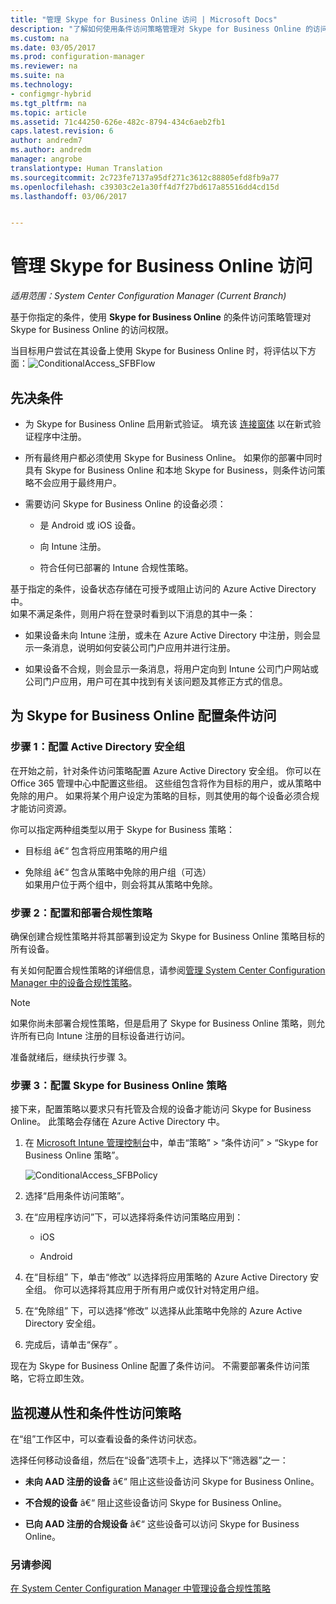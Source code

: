 ```yaml
---
title: "管理 Skype for Business Online 访问 | Microsoft Docs"
description: "了解如何使用条件访问策略管理对 Skype for Business Online 的访问。"
ms.custom: na
ms.date: 03/05/2017
ms.prod: configuration-manager
ms.reviewer: na
ms.suite: na
ms.technology:
- configmgr-hybrid
ms.tgt_pltfrm: na
ms.topic: article
ms.assetid: 71c44250-626e-482c-8794-434c6aeb2fb1
caps.latest.revision: 6
author: andredm7
ms.author: andredm
manager: angrobe
translationtype: Human Translation
ms.sourcegitcommit: 2c723fe7137a95df271c3612c88805efd8fb9a77
ms.openlocfilehash: c39303c2e1a30ff4d7f27bd617a85516dd4cd15d
ms.lasthandoff: 03/06/2017


---
```

# <a name="manage-skype-for-business-online-access"></a>管理 Skype for Business Online 访问

*适用范围：System Center Configuration Manager (Current Branch)*


基于你指定的条件，使用  **Skype for Business Online** 的条件访问策略管理对 Skype for Business Online 的访问权限。  


 当目标用户尝试在其设备上使用 Skype for Business Online 时，将评估以下方面：![ConditionalAccess_SFBFlow](media/ConditionalAccess_SFBFlow.png)  

## <a name="prerequisites"></a>先决条件  

-   为 Skype for Business Online 启用新式验证。 填充该 [连接窗体](https://connect.microsoft.com/office/Survey/NominationSurvey.aspx?SurveyID=17299&ProgramID=8715) 以在新式验证程序中注册。  

-   所有最终用户都必须使用 Skype for Business Online。 如果你的部署中同时具有 Skype for Business Online 和本地 Skype for Business，则条件访问策略不会应用于最终用户。  

-   需要访问 Skype for Business Online 的设备必须：  

    -   是 Android 或 iOS 设备。  

    -   向 Intune 注册。  

    -   符合任何已部署的 Intune 合规性策略。  

 基于指定的条件，设备状态存储在可授予或阻止访问的 Azure Active Directory 中。  
如果不满足条件，则用户将在登录时看到以下消息的其中一条：  

-   如果设备未向 Intune 注册，或未在 Azure Active Directory 中注册，则会显示一条消息，说明如何安装公司门户应用并进行注册。  

-   如果设备不合规，则会显示一条消息，将用户定向到 Intune 公司门户网站或公司门户应用，用户可在其中找到有关该问题及其修正方式的信息。  

## <a name="configure-conditional-access-for-skype-for-business-online"></a>为 Skype for Business Online 配置条件访问  

### <a name="step-1-configure-active-directory-security-groups"></a>步骤 1：配置 Active Directory 安全组  
 在开始之前，针对条件访问策略配置 Azure Active Directory 安全组。 你可以在 Office 365 管理中心中配置这些组。 这些组包含将作为目标的用户，或从策略中免除的用户。 如果将某个用户设定为策略的目标，则其使用的每个设备必须合规才能访问资源。  

 你可以指定两种组类型以用于 Skype for Business 策略：  

-   目标组 â€“ 包含将应用策略的用户组  

-   免除组 â€“ 包含从策略中免除的用户组（可选）  
    如果用户位于两个组中，则会将其从策略中免除。  

### <a name="step-2-configure-and-deploy-a-compliance-policy"></a>步骤 2：配置和部署合规性策略  
 确保创建合规性策略并将其部署到设定为 Skype for Business Online 策略目标的所有设备。  

 有关如何配置合规性策略的详细信息，请参阅[管理 System Center Configuration Manager 中的设备合规性策略](../../protect/deploy-use/device-compliance-policies.md)。  

> [!NOTE]  
>  如果你尚未部署合规性策略，但是启用了 Skype for Business Online 策略，则允许所有已向 Intune 注册的目标设备进行访问。  

 准备就绪后，继续执行步骤 3。  

### <a name="step-3-configure-the-skype-for-business-online-policy"></a>步骤 3：配置 Skype for Business Online 策略  
 接下来，配置策略以要求只有托管及合规的设备才能访问 Skype for Business Online。 此策略会存储在 Azure Active Directory 中。  

1.  在 [Microsoft Intune 管理控制台](https://manage.microsoft.com)中，单击“策略” > “条件访问” > “Skype for Business Online 策略”。  

     ![ConditionalAccess_SFBPolicy](media/ConditionalAccess_SFBPolicy.png)  

2.  选择“启用条件访问策略”。  

3.  在“应用程序访问”下，可以选择将条件访问策略应用到：  

    -   iOS  

    -   Android  

4.  在“目标组” 下，单击“修改”  以选择将应用策略的 Azure Active Directory 安全组。 你可以选择将其应用于所有用户或仅针对特定用户组。  

5.  在“免除组” 下，可以选择“修改”  以选择从此策略中免除的 Azure Active Directory 安全组。  

6.  完成后，请单击“保存” 。  

 现在为 Skype for Business Online 配置了条件访问。 不需要部署条件访问策略，它将立即生效。  

## <a name="monitor-the-compliance-and-conditional-access-policies"></a>监视遵从性和条件性访问策略  
 在“组”工作区中，可以查看设备的条件访问状态。  

 选择任何移动设备组，然后在“设备”选项卡上，选择以下“筛选器”之一：  

-   **未向 AAD 注册的设备** â€“ 阻止这些设备访问 Skype for Business Online。  

-   **不合规的设备** â€“ 阻止这些设备访问 Skype for Business Online。  

-   **已向 AAD 注册的合规设备** â€“ 这些设备可以访问 Skype for Business Online。  

### <a name="see-also"></a>另请参阅  

 [在 System Center Configuration Manager 中管理设备合规性策略](../../protect/deploy-use/device-compliance-policies.md)

